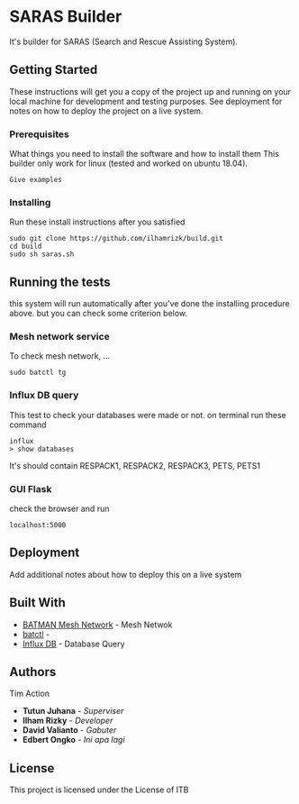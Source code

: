 # SARAS Builder

It's builder for SARAS (Search and Rescue Assisting System).

## Getting Started

These instructions will get you a copy of the project up and running on your local machine for development and testing purposes. See deployment for notes on how to deploy the project on a live system.

### Prerequisites

What things you need to install the software and how to install them
This builder only work for linux (tested and worked on ubuntu 18.04). 

```
Give examples
```

### Installing

Run these install instructions after you satisfied 

```
sudo git clone https://github.com/ilhamrizk/build.git
cd build
sudo sh saras.sh
```

## Running the tests

this system will run automatically after you've done the installing procedure above. but you can check some criterion below.

### Mesh network service

To check mesh network, ...

```
sudo batctl tg
```

### Influx DB query

This test to check your databases were made or not. on terminal run these command

```
influx
> show databases
```

It's should contain RESPACK1, RESPACK2, RESPACK3, PETS, PETS1

### GUI Flask

check the browser and run

```
localhost:5000
```

## Deployment

Add additional notes about how to deploy this on a live system

## Built With

* [BATMAN Mesh Network](https://www.open-mesh.org/doc/batman-adv/Quick-start-guide.html) - Mesh Netwok
* [batctl](https://rometools.github.io/rome/) -  
* [Influx DB](https://portal.influxdata.com/) - Database Query


## Authors

Tim Action
* **Tutun Juhana** - *Superviser*
* **Ilham Rizky** - *Developer*
* **David Valianto** - *Gabuter*
* **Edbert Ongko** - *Ini apa lagi*

## License

This project is licensed under the License of ITB
